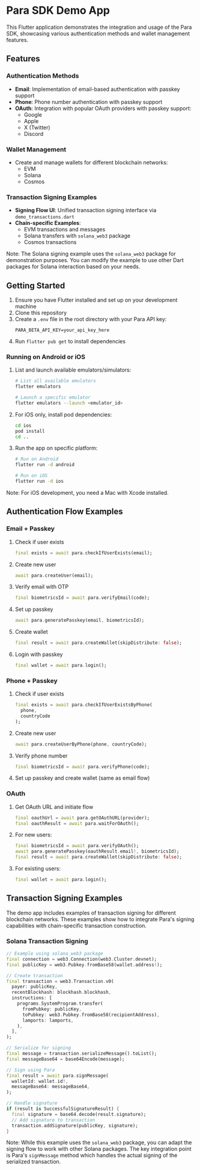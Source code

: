 # Para SDK Demo App

This Flutter application demonstrates the integration and usage of the Para SDK, showcasing various authentication
methods and wallet management features.

## Features

### Authentication Methods

- **Email**: Implementation of email-based authentication with passkey support
- **Phone**: Phone number authentication with passkey support
- **OAuth**: Integration with popular OAuth providers with passkey support:
  - Google
  - Apple
  - X (Twitter)
  - Discord

### Wallet Management

- Create and manage wallets for different blockchain networks:
  - EVM
  - Solana
  - Cosmos

### Transaction Signing Examples

- **Signing Flow UI**: Unified transaction signing interface via `demo_transactions.dart`
- **Chain-specific Examples**:
  - EVM transactions and messages
  - Solana transfers with `solana_web3` package
  - Cosmos transactions

Note: The Solana signing example uses the `solana_web3` package for demonstration purposes. You can modify the example
to use other Dart packages for Solana interaction based on your needs.

## Getting Started

1. Ensure you have Flutter installed and set up on your development machine
2. Clone this repository
3. Create a `.env` file in the root directory with your Para API key:
   ```
   PARA_BETA_API_KEY=your_api_key_here
   ```
4. Run `flutter pub get` to install dependencies

### Running on Android or iOS

1. List and launch available emulators/simulators:

   ```bash
   # List all available emulators
   flutter emulators

   # Launch a specific emulator
   flutter emulators --launch <emulator_id>
   ```

2. For iOS only, install pod dependencies:

   ```bash
   cd ios
   pod install
   cd ..
   ```

3. Run the app on specific platform:

   ```bash
   # Run on Android
   flutter run -d android

   # Run on iOS
   flutter run -d ios
   ```

Note: For iOS development, you need a Mac with Xcode installed.

## Authentication Flow Examples

### Email + Passkey

1. Check if user exists

   ```dart
   final exists = await para.checkIfUserExists(email);
   ```

2. Create new user

   ```dart
   await para.createUser(email);
   ```

3. Verify email with OTP

   ```dart
   final biometricsId = await para.verifyEmail(code);
   ```

4. Set up passkey

   ```dart
   await para.generatePasskey(email, biometricsId);
   ```

5. Create wallet

   ```dart
   final result = await para.createWallet(skipDistribute: false);
   ```

6. Login with passkey
   ```dart
   final wallet = await para.login();
   ```

### Phone + Passkey

1. Check if user exists

   ```dart
   final exists = await para.checkIfUserExistsByPhone(
     phone,
     countryCode
   );
   ```

2. Create new user

   ```dart
   await para.createUserByPhone(phone, countryCode);
   ```

3. Verify phone number

   ```dart
   final biometricsId = await para.verifyPhone(code);
   ```

4. Set up passkey and create wallet (same as email flow)

### OAuth

1. Get OAuth URL and initiate flow

   ```dart
   final oauthUrl = await para.getOAuthURL(provider);
   final oauthResult = await para.waitForOAuth();
   ```

2. For new users:

   ```dart
   final biometricsId = await para.verifyOAuth();
   await para.generatePasskey(oauthResult.email!, biometricsId);
   final result = await para.createWallet(skipDistribute: false);
   ```

3. For existing users:
   ```dart
   final wallet = await para.login();
   ```

## Transaction Signing Examples

The demo app includes examples of transaction signing for different blockchain networks. These examples show how to
integrate Para's signing capabilities with chain-specific transaction construction.

### Solana Transaction Signing

```dart
// Example using solana_web3 package
final connection = web3.Connection(web3.Cluster.devnet);
final publicKey = web3.Pubkey.fromBase58(wallet.address!);

// Create transaction
final transaction = web3.Transaction.v0(
  payer: publicKey,
  recentBlockhash: blockhash.blockhash,
  instructions: [
    programs.SystemProgram.transfer(
      fromPubkey: publicKey,
      toPubkey: web3.Pubkey.fromBase58(recipientAddress),
      lamports: lamports,
    ),
  ],
);

// Serialize for signing
final message = transaction.serializeMessage().toList();
final messageBase64 = base64Encode(message);

// Sign using Para
final result = await para.signMessage(
  walletId: wallet.id!,
  messageBase64: messageBase64,
);

// Handle signature
if (result is SuccessfulSignatureResult) {
  final signature = base64.decode(result.signature);
  // Add signature to transaction
  transaction.addSignature(publicKey, signature);
}
```

Note: While this example uses the `solana_web3` package, you can adapt the signing flow to work with other Solana
packages. The key integration point is Para's `signMessage` method which handles the actual signing of the serialized
transaction.
